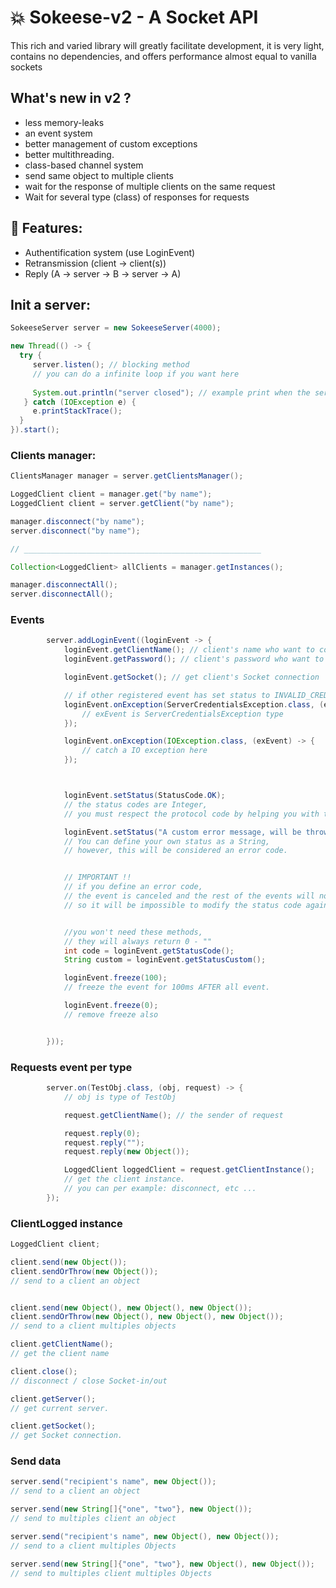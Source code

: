 # 💥 Sokeese-v2 - A Socket API


This rich and varied library will greatly facilitate development, it is very light, contains no dependencies, and offers performance almost equal to vanilla sockets

## What's new in v2 ?
- less memory-leaks  
- an event system  
- better management of custom exceptions  
- better multithreading.
- class-based channel system  
- send same object to multiple clients  
- wait for the response of multiple clients on the same request  
- Wait for several type (class) of responses for requests  

## 💙 Features:
* Authentification system (use LoginEvent)
* Retransmission (client -> client(s))
* Reply (A -> server -> B -> server -> A)

## Init a server:
```java
SokeeseServer server = new SokeeseServer(4000);

new Thread(() -> {
  try {
     server.listen(); // blocking method
     // you can do a infinite loop if you want here
     
     System.out.println("server closed"); // example print when the server shutdown
   } catch (IOException e) {
     e.printStackTrace();
  }
}).start();
```

### Clients manager:
```java
ClientsManager manager = server.getClientsManager();

LoggedClient client = manager.get("by name");
LoggedClient client = server.getClient("by name");

manager.disconnect("by name");
server.disconnect("by name");

// _____________________________________________________

Collection<LoggedClient> allClients = manager.getInstances();

manager.disconnectAll();
server.disconnectAll();
```

### Events
```java
        server.addLoginEvent((loginEvent -> {
            loginEvent.getClientName(); // client's name who want to connect
            loginEvent.getPassword(); // client's password who want to connect

            loginEvent.getSocket(); // get client's Socket connection

            // if other registered event has set status to INVALID_CREDENTIALS
            loginEvent.onException(ServerCredentialsException.class, (exEvent) -> {
                // exEvent is ServerCredentialsException type
            });

            loginEvent.onException(IOException.class, (exEvent) -> {
                // catch a IO exception here
            });



            loginEvent.setStatus(StatusCode.OK);
            // the status codes are Integer,
            // you must respect the protocol code by helping you with the StatusCode class.

            loginEvent.setStatus("A custom error message, will be throw by client.");
            // You can define your own status as a String,
            // however, this will be considered an error code.


            // IMPORTANT !!
            // if you define an error code,
            // the event is canceled and the rest of the events will not be executed,
            // so it will be impossible to modify the status code again.


            //you won't need these methods,
            // they will always return 0 - ""
            int code = loginEvent.getStatusCode();
            String custom = loginEvent.getStatusCustom();

            loginEvent.freeze(100);
            // freeze the event for 100ms AFTER all event.

            loginEvent.freeze(0);
            // remove freeze also


        }));
```

### Requests event per type
```java
        server.on(TestObj.class, (obj, request) -> {
            // obj is type of TestObj

            request.getClientName(); // the sender of request

            request.reply(0);
            request.reply("");
            request.reply(new Object());

            LoggedClient loggedClient = request.getClientInstance();
            // get the client instance.
            // you can per example: disconnect, etc ...
        });
```

### ClientLogged instance
```java
LoggedClient client;

client.send(new Object());
client.sendOrThrow(new Object());
// send to a client an object


client.send(new Object(), new Object(), new Object());
client.sendOrThrow(new Object(), new Object(), new Object());
// send to a client multiples objects

client.getClientName();
// get the client name

client.close();
// disconnect / close Socket-in/out

client.getServer();
// get current server.

client.getSocket();
// get Socket connection.
```

### Send data
```java
server.send("recipient's name", new Object());
// send to a client an object

server.send(new String[]{"one", "two"}, new Object());
// send to multiples client an object

server.send("recipient's name", new Object(), new Object());
// send to a client multiples Objects

server.send(new String[]{"one", "two"}, new Object(), new Object());
// send to multiples client multiples Objects
```
